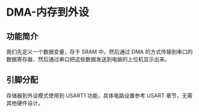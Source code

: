 # DMA-内存到外设

## 功能简介

我们先定义一个数据变量，存于 SRAM 中，然后通过 DMA 的方式传输到串口的数据寄存器，然后通过串口把这些数据发送到电脑的上位机显示出来。

## 引脚分配

存储器到外设模式使用到 USART1 功能，具体电路设置参考 USART 章节，无需其他硬件设计。

